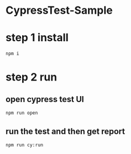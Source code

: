 # CypressTest-Sample

# step 1 install

```
npm i
```

# step 2 run

## open cypress test UI
```
npm run open
```
## run the test and then get report
```
npm run cy:run
```